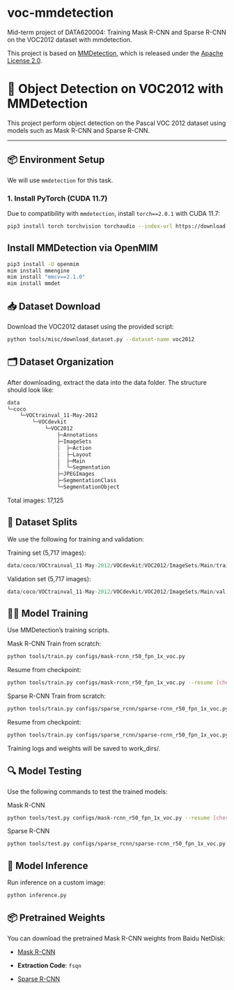 # voc-mmdetection
Mid-term project of DATA620004: Training Mask R-CNN and Sparse R-CNN on the VOC2012 dataset with mmdetection.

This project is based on [MMDetection](https://github.com/open-mmlab/mmdetection), 
which is released under the [Apache License 2.0](LICENSE).

# 🚀 Object Detection on VOC2012 with MMDetection

This project perform object detection on the Pascal VOC 2012 dataset using models such as Mask R-CNN and Sparse R-CNN.

---

## 📦 Environment Setup

We will use `mmdetection` for this task.

### 1. Install PyTorch (CUDA 11.7)

Due to compatibility with `mmdetection`, install `torch==2.0.1` with CUDA 11.7:

```bash
pip3 install torch torchvision torchaudio --index-url https://download.pytorch.org/whl/cu117
```


##  Install MMDetection via OpenMIM
```bash
pip3 install -U openmim
mim install mmengine
mim install "mmcv==2.1.0"
mim install mmdet
```

## 📥 Dataset Download
Download the VOC2012 dataset using the provided script:

```bash
python tools/misc/download_dataset.py --dataset-name voc2012
```





## 🗂️ Dataset Organization
After downloading, extract the data into the data folder. The structure should look like:

```css
data
└─coco
    └─VOCtrainval_11-May-2012
        └─VOCdevkit
            └─VOC2012
                ├─Annotations
                ├─ImageSets
                │  ├─Action
                │  ├─Layout
                │  ├─Main
                │  └─Segmentation
                ├─JPEGImages
                ├─SegmentationClass
                └─SegmentationObject
```
Total images: 17,125

## 🧪 Dataset Splits
We use the following for training and validation:

Training set (5,717 images):

```swift
data/coco/VOCtrainval_11-May-2012/VOCdevkit/VOC2012/ImageSets/Main/train.txt
```
Validation set (5,717 images):

```swift
data/coco/VOCtrainval_11-May-2012/VOCdevkit/VOC2012/ImageSets/Main/val.txt
```

## 🏋️‍♂️ Model Training
Use MMDetection’s training scripts.

Mask R-CNN
Train from scratch:

```bash
python tools/train.py configs/mask-rcnn_r50_fpn_1x_voc.py
```
Resume from checkpoint:

```bash
python tools/train.py configs/mask-rcnn_r50_fpn_1x_voc.py --resume [checkpoint.pth]
```

Sparse R-CNN
Train from scratch:

```bash
python tools/train.py configs/sparse_rcnn/sparse-rcnn_r50_fpn_1x_voc.py
```
Resume from checkpoint:

```bash
python tools/train.py configs/sparse_rcnn/sparse-rcnn_r50_fpn_1x_voc.py --resume [checkpoint.pth]
```
Training logs and weights will be saved to work_dirs/.

## 🔍 Model Testing
Use the following commands to test the trained models:

Mask R-CNN
```bash
python tools/test.py configs/mask-rcnn_r50_fpn_1x_voc.py --resume [checkpoint.pth]
```
Sparse R-CNN
```bash
python tools/test.py configs/sparse_rcnn/sparse-rcnn_r50_fpn_1x_voc.py --resume [checkpoint.pth]
```
## 🧠 Model Inference
Run inference on a custom image:

```bash
python inference.py
```



## 📦 Pretrained Weights

You can download the pretrained Mask R-CNN weights from Baidu NetDisk:

- [Mask R-CNN](https://pan.baidu.com/s/1canbZ35cyiCUD3mD-a1KtA?pwd=fsqn)
- **Extraction Code**: `fsqn`


- [Sparse R-CNN](https://drive.google.com/file/d/1kpI2g3wCGNX0LC8PU89CO_K-TxAJ3gnO/view?usp=sharing)


